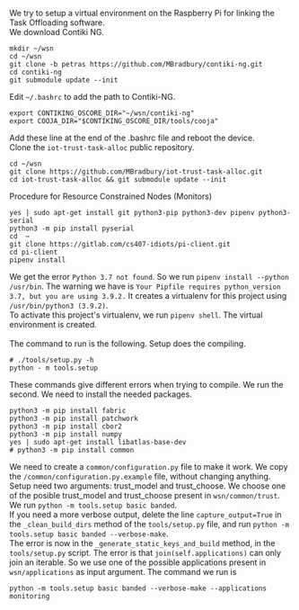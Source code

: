 We try to setup a virtual environment on the Raspberry Pi for linking the Task Offloading software.\
We download Contiki NG.
```
mkdir ~/wsn
cd ~/wsn
git clone -b petras https://github.com/MBradbury/contiki-ng.git
cd contiki-ng
git submodule update --init
```
Edit `~/.bashrc` to add the path to Contiki-NG. 
```
export CONTIKING_OSCORE_DIR="~/wsn/contiki-ng"
export COOJA_DIR="$CONTIKING_OSCORE_DIR/tools/cooja"
```
Add these line at the end of the .bashrc file and reboot the device.\
Clone the `iot-trust-task-alloc` public repository.
```
cd ~/wsn
git clone https://github.com/MBradbury/iot-trust-task-alloc.git
cd iot-trust-task-alloc && git submodule update --init
```
Procedure for Resource Constrained Nodes (Monitors)
```
yes | sudo apt-get install git python3-pip python3-dev pipenv python3-serial
python3 -m pip install pyserial
cd  ~
git clone https://gitlab.com/cs407-idiots/pi-client.git
cd pi-client
pipenv install
```
We get the error `Python 3.7 not found`. So we run `pipenv install --python /usr/bin`. The warning we have is `Your Pipfile requires python_version 3.7, but you are using 3.9.2.` It creates a virtualenv for this project using `/usr/bin/python3 (3.9.2)`.\
To activate this project's virtualenv, we run `pipenv shell`. The virtual environment is created. \
\
The command to run is the following. Setup does the compiling. 
```
# ./tools/setup.py -h
python - m tools.setup 
```
These commands give different errors when trying to compile. We run the second. 
We need to install the needed packages.
```
python3 -m pip install fabric
python3 -m pip install patchwork
python3 -m pip install cbor2
python3 -m pip install numpy
yes | sudo apt-get install libatlas-base-dev
# python3 -m pip install common
```
We need to create a `common/configuration.py` file to make it work. We copy the `/common/configuration.py.example` file, without changing anything.\
Setup need two arguments: trust_model and trust_choose. We choose one of the posible trust_model and trust_choose present in `wsn/common/trust`. \
We run `python -m tools.setup basic banded`.\
If you need a more verbose output, delete the line `capture_output=True` in the `_clean_build_dirs` method of the `tools/setup.py` file, and run `python -m tools.setup basic banded --verbose-make`.\
The error is now in the `_generate_static_keys_and_build` method, in the `tools/setup.py` script. The error is that `join(self.applications)` can only join an iterable. So we use one of the possible applications present in `wsn/applications` as input argument. The command we run is
```
python -m tools.setup basic banded --verbose-make --applications monitoring
```










